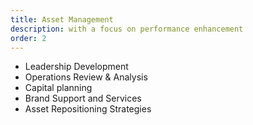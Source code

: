 ```yaml
---
title: Asset Management
description: with a focus on performance enhancement
order: 2
---
```


-	Leadership Development
- Operations Review & Analysis
- Capital planning
- Brand Support and Services
- Asset Repositioning Strategies